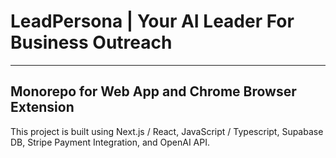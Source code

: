 # LeadPersona | Your AI Leader For Business Outreach
- - - - - - - -
## Monorepo for Web App and Chrome Browser Extension

This project is built using Next.js / React, JavaScript / Typescript, Supabase DB, Stripe Payment Integration, and OpenAI API.
